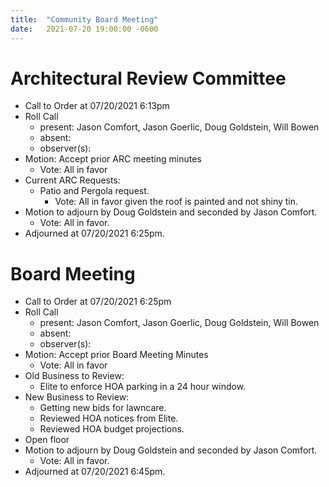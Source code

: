 ```yaml
---
title:  "Community Board Meeting"
date:   2021-07-20 19:00:00 -0600
---
```


# Architectural Review Committee

- Call to Order at 07/20/2021 6:13pm
- Roll Call
    - present: Jason Comfort, Jason Goerlic, Doug Goldstein, Will Bowen
    - absent:
    - observer(s):
- Motion: Accept prior ARC meeting minutes
  - Vote: All in favor
- Current ARC Requests:
  - Patio and Pergola request.
    - Vote: All in favor given the roof is painted and not shiny tin.
- Motion to adjourn by Doug Goldstein and seconded by Jason Comfort.
  - Vote: All in favor.
- Adjourned at 07/20/2021 6:25pm.

# Board Meeting

- Call to Order at 07/20/2021 6:25pm
- Roll Call
    - present: Jason Comfort, Jason Goerlic, Doug Goldstein, Will Bowen
    - absent:
    - observer(s):
- Motion: Accept prior Board Meeting Minutes
  - Vote: All in favor
- Old Business to Review:
  - Elite to enforce HOA parking in a 24 hour window.
- New Business to Review:
  - Getting new bids for lawncare.
  - Reviewed HOA notices from Elite.
  - Reviewed HOA budget projections.
- Open floor
- Motion to adjourn by Doug Goldstein and seconded by Jason Comfort.
  - Vote: All in favor.
- Adjourned at 07/20/2021 6:45pm.
